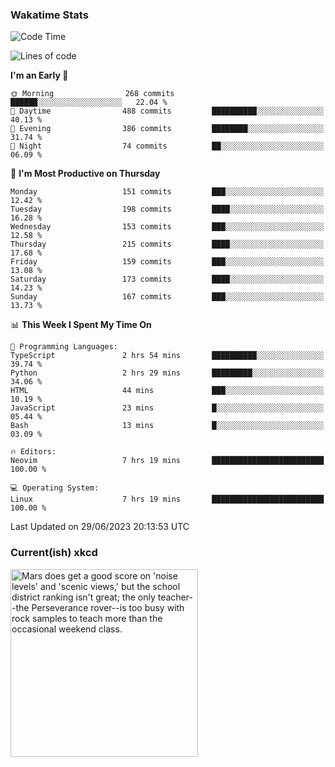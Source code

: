 ### Wakatime Stats
<!--START_SECTION:waka-->
![Code Time](http://img.shields.io/badge/Code%20Time-1%2C786%20hrs%2018%20mins-blue)

![Lines of code](https://img.shields.io/badge/From%20Hello%20World%20I%27ve%20Written-760.0%20thousand%20lines%20of%20code-blue)

**I'm an Early 🐤** 

```text
🌞 Morning                268 commits         ██████░░░░░░░░░░░░░░░░░░░   22.04 % 
🌆 Daytime                488 commits         ██████████░░░░░░░░░░░░░░░   40.13 % 
🌃 Evening                386 commits         ████████░░░░░░░░░░░░░░░░░   31.74 % 
🌙 Night                  74 commits          ██░░░░░░░░░░░░░░░░░░░░░░░   06.09 % 
```
📅 **I'm Most Productive on Thursday** 

```text
Monday                   151 commits         ███░░░░░░░░░░░░░░░░░░░░░░   12.42 % 
Tuesday                  198 commits         ████░░░░░░░░░░░░░░░░░░░░░   16.28 % 
Wednesday                153 commits         ███░░░░░░░░░░░░░░░░░░░░░░   12.58 % 
Thursday                 215 commits         ████░░░░░░░░░░░░░░░░░░░░░   17.68 % 
Friday                   159 commits         ███░░░░░░░░░░░░░░░░░░░░░░   13.08 % 
Saturday                 173 commits         ████░░░░░░░░░░░░░░░░░░░░░   14.23 % 
Sunday                   167 commits         ███░░░░░░░░░░░░░░░░░░░░░░   13.73 % 
```


📊 **This Week I Spent My Time On** 

```text
💬 Programming Languages: 
TypeScript               2 hrs 54 mins       ██████████░░░░░░░░░░░░░░░   39.74 % 
Python                   2 hrs 29 mins       █████████░░░░░░░░░░░░░░░░   34.06 % 
HTML                     44 mins             ███░░░░░░░░░░░░░░░░░░░░░░   10.19 % 
JavaScript               23 mins             █░░░░░░░░░░░░░░░░░░░░░░░░   05.44 % 
Bash                     13 mins             █░░░░░░░░░░░░░░░░░░░░░░░░   03.09 % 

🔥 Editors: 
Neovim                   7 hrs 19 mins       █████████████████████████   100.00 % 

💻 Operating System: 
Linux                    7 hrs 19 mins       █████████████████████████   100.00 % 
```


 Last Updated on 29/06/2023 20:13:53 UTC
<!--END_SECTION:waka-->

### Current(ish) xkcd
<a id="xkcd-a" title="Mars does get a good score on 'noise levels' and 'scenic views,' but the school district ranking isn't great; the only teacher--the Perseverance rover--is too busy with rock samples to teach more than the occasional weekend class." href="https://www.xkcd.com" target="_blank">
        <img align="center" id="xkcd-img" src="https://imgs.xkcd.com/comics/real_estate_analysis.png" alt="Mars does get a good score on 'noise levels' and 'scenic views,' but the school district ranking isn't great; the only teacher--the Perseverance rover--is too busy with rock samples to teach more than the occasional weekend class." height=300 />
</a>
